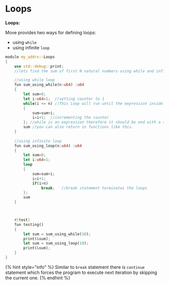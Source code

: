 # Loops

**Loops:**

Move provides two ways for defining loops:

* using `while`
* using infinite `loop`

```rust
module my_addrx::Loops
{
    use std::debug::print;
    //lets find the sum of first N natural numbers using while and infinite loop

    //using while loop
    fun sum_using_while(n:u64) :u64
    {
        let sum=0;
        let i:u64=1;  //setting counter to 1
        while(i <= n) //This Loop will run until the expression inside the round brackets is valid
        {
            sum=sum+i;
            i=i+1;  //incrementing the counter
        }; //while is an expression therefore it should be end with a semicolon.
        sum //you can also return in functions like this.
    }
    
    //using infinite loop
    fun sum_using_loop(n:u64) :u64
    {
        let sum=0;
        let i:u64=1;
        loop
        {
            sum=sum+i;
            i=i+1;
            if(i>n)
                break;   //break statement terminates the loops 
        };
        sum
    }



    #[test]
    fun testing()
    {
        let sum = sum_using_while(10);
        print(&sum);
        let sum = sum_using_loop(10);
        print(&sum);
    }
}
```

{% hint style="info" %}
Similar to `break` statement there is `continue` statement which forces the program to execute next iteration by skipping the current one.
{% endhint %}
